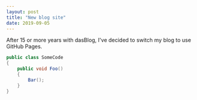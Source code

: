 ```yaml
---
layout: post
title: "New blog site"
date: 2019-09-05
---
```


After 15 or more years with dasBlog, I've decided to switch my blog to use GitHub Pages.

```c#
public class SomeCode
{
    public void Foo()
    {
        Bar();
    }
}
```
